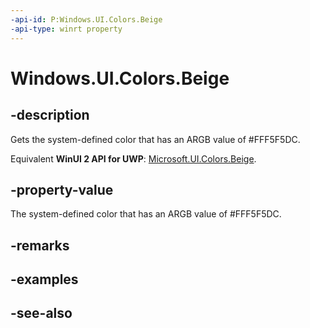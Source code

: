 ```yaml
---
-api-id: P:Windows.UI.Colors.Beige
-api-type: winrt property
---
```


<!-- Property syntax
public Windows.UI.Color Beige { get; }
-->

# Windows.UI.Colors.Beige

## -description

Gets the system-defined color that has an ARGB value of #FFF5F5DC.

Equivalent **WinUI 2 API for UWP**: [Microsoft.UI.Colors.Beige](/windows/winui/api/microsoft.ui.colors.beige).

## -property-value

The system-defined color that has an ARGB value of #FFF5F5DC.

## -remarks

## -examples

## -see-also
